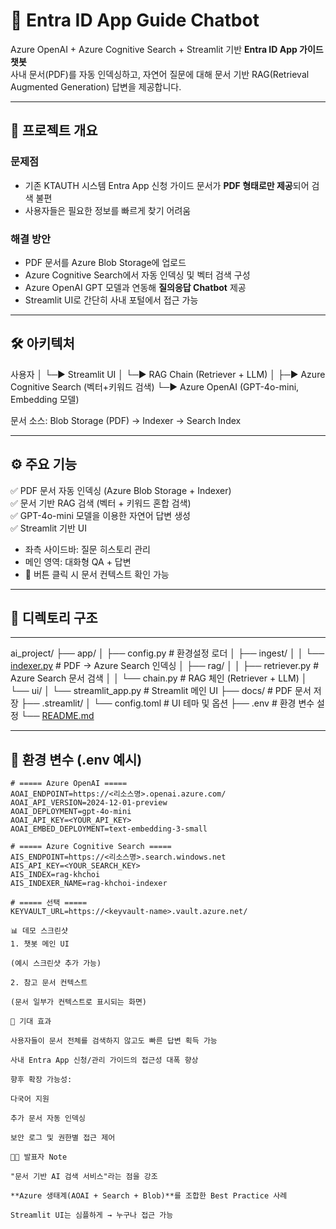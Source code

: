 # 🤖 Entra ID App Guide Chatbot

Azure OpenAI + Azure Cognitive Search + Streamlit 기반 **Entra ID App 가이드 챗봇**  
사내 문서(PDF)를 자동 인덱싱하고, 자연어 질문에 대해 문서 기반 RAG(Retrieval Augmented Generation) 답변을 제공합니다.

---

## 🚀 프로젝트 개요

### 문제점
- 기존 KTAUTH 시스템 Entra App 신청 가이드 문서가 **PDF 형태로만 제공**되어 검색 불편
- 사용자들은 필요한 정보를 빠르게 찾기 어려움

### 해결 방안
- PDF 문서를 Azure Blob Storage에 업로드
- Azure Cognitive Search에서 자동 인덱싱 및 벡터 검색 구성
- Azure OpenAI GPT 모델과 연동해 **질의응답 Chatbot** 제공
- Streamlit UI로 간단히 사내 포털에서 접근 가능

---

## 🛠️ 아키텍처
사용자
  │
  └─▶ Streamlit UI
        │
        └─▶ RAG Chain (Retriever + LLM)
              │
              ├─▶ Azure Cognitive Search (벡터+키워드 검색)
              └─▶ Azure OpenAI (GPT-4o-mini, Embedding 모델)

문서 소스: Blob Storage (PDF) → Indexer → Search Index

---

## ⚙️ 주요 기능

✅ PDF 문서 자동 인덱싱 (Azure Blob Storage + Indexer)  
✅ 문서 기반 RAG 검색 (벡터 + 키워드 혼합 검색)  
✅ GPT-4o-mini 모델을 이용한 자연어 답변 생성  
✅ Streamlit 기반 UI  
- 좌측 사이드바: 질문 히스토리 관리  
- 메인 영역: 대화형 QA + 답변  
- 📖 버튼 클릭 시 문서 컨텍스트 확인 가능  

---

## 📂 디렉토리 구조
---
ai_project/
├── app/
│   ├── config.py                # 환경설정 로더
│   ├── ingest/
│   │   └── [indexer.py](http://_vscodecontentref_/0)           # PDF → Azure Search 인덱싱
│   ├── rag/
│   │   ├── retriever.py         # Azure Search 문서 검색
│   │   └── chain.py             # RAG 체인 (Retriever + LLM)
│   └── ui/
│       └── streamlit_app.py     # Streamlit 메인 UI
├── docs/                        # PDF 문서 저장
├── .streamlit/
│   └── config.toml              # UI 테마 및 옵션
├── .env                         # 환경 변수 설정
└── [README.md](http://_vscodecontentref_/1)

---

## 🔑 환경 변수 (.env 예시)

```env
# ===== Azure OpenAI =====
AOAI_ENDPOINT=https://<리소스명>.openai.azure.com/
AOAI_API_VERSION=2024-12-01-preview
AOAI_DEPLOYMENT=gpt-4o-mini
AOAI_API_KEY=<YOUR_API_KEY>
AOAI_EMBED_DEPLOYMENT=text-embedding-3-small

# ===== Azure Cognitive Search =====
AIS_ENDPOINT=https://<리소스명>.search.windows.net
AIS_API_KEY=<YOUR_SEARCH_KEY>
AIS_INDEX=rag-khchoi
AIS_INDEXER_NAME=rag-khchoi-indexer

# ===== 선택 =====
KEYVAULT_URL=https://<keyvault-name>.vault.azure.net/

📊 데모 스크린샷
1. 챗봇 메인 UI

(예시 스크린샷 추가 가능)

2. 참고 문서 컨텍스트

(문서 일부가 컨텍스트로 표시되는 화면)

🌟 기대 효과

사용자들이 문서 전체를 검색하지 않고도 빠른 답변 획득 가능

사내 Entra App 신청/관리 가이드의 접근성 대폭 향상

향후 확장 가능성:

다국어 지원

추가 문서 자동 인덱싱

보안 로그 및 권한별 접근 제어

👨‍💻 발표자 Note

"문서 기반 AI 검색 서비스"라는 점을 강조

**Azure 생태계(AOAI + Search + Blob)**를 조합한 Best Practice 사례

Streamlit UI는 심플하게 → 누구나 접근 가능